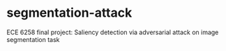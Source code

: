 # segmentation-attack
ECE 6258 final project: Saliency detection via adversarial attack on image segmentation task

